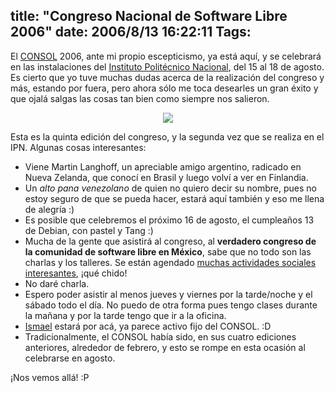 title: "Congreso Nacional de Software Libre 2006"
date: 2006/8/13 16:22:11
Tags: 
---
<p>El <a target="_blank" href="http://www.consol.org.mx">CONSOL</a> 2006, ante mi propio escepticismo, ya está aquí, y se celebrará en las instalaciones del <a target="_blank" href="http://www.ipn.mx">Instituto Politécnico Nacional</a>, del 15 al 18 de agosto. Es cierto que yo tuve muchas dudas acerca de la realización del congreso y más, estando por fuera, pero ahora sólo me toca desearles un gran éxito y que ojalá salgas las cosas tan bien como siempre nos salieron.
</p>
<p align="center"><img src="http://www.damog.net/files/misc/consol.jpg"/></p>
<p>
Esta es la quinta edición del congreso, y la segunda vez que se realiza en el IPN. Algunas cosas interesantes:
</p>
<ul>
<li>Viene Martin Langhoff, un apreciable amigo argentino, radicado en Nueva Zelanda, que conocí en Brasil y luego volví a ver en Finlandia.</li>
<li>Un <em>alto pana venezolano</em> de quien no quiero decir su nombre, pues no estoy seguro de que se pueda hacer, estará aquí también y eso me llena de alegría :)</li>
<li>Es posible que celebremos el próximo 16 de agosto, el cumpleaños 13 de Debian, con pastel y Tang :)</li>
<li>Mucha de la gente que asistirá al congreso, al <strong>verdadero congreso de la comunidad de software libre en México</strong>, sabe que no todo son las charlas y los talleres. Se están agendado <a target="_blank" href="http://cosas.por.hacer.enel.consol.por.linuxeros.org">muchas actividades sociales interesantes</a>, ¡qué chido!</li>
<li>No daré charla.</li>
<li>Espero poder asistir al menos jueves y viernes por la tarde/noche y el sábado todo el día. No puedo de otra forma pues tengo clases durante la mañana y por la tarde tengo que ir a la oficina.</li>
<li>
<a target="_blank" href="http://www.olea.org">Ismael</a> estará por acá, ya parece activo fijo del CONSOL. :D</li>
<li>Tradicionalmente, el CONSOL había sido, en sus cuatro ediciones anteriores, alrededor de febrero, y esto se rompe en esta ocasión al celebrarse en agosto.</li>
</ul>
<p>
¡Nos vemos allá! :P </p>
